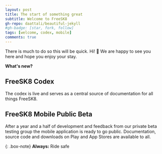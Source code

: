 ```yaml
---
layout: post
title: The start of something great
subtitle: Welcome to FreeSK8
gh-repo: daattali/beautiful-jekyll
#gh-badge: [star, fork, follow]
tags: [welcome, codex, mobile]
comments: true
---
```


There is much to do so this will be quick. Hi! 👋 We are happy to see you here and hope you enjoy your stay.

**What's new?**

## FreeSK8 Codex

The codex is live and serves as a central source of documentation for all things FreeSK8.

## FreeSK8 Mobile Public Beta

After a year and a half of development and feedback from our private beta testing group the mobile application is ready to go public. Documentation, source code and downloads on Play and App Stores are available to all.

{: .box-note}
**Always:** Ride safe
